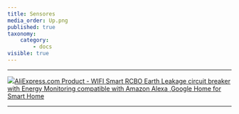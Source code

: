 ```yaml
---
title: Sensores
media_order: Up.png
published: true
taxonomy:
    category:
        - docs
visible: true
---
```


___

[![](//ae01.alicdn.com/kf/HTB1.cexa5frK1RjSspbq6A4pFXaf/-font-b-WIFI-b-font-font-b-Smart-b-font-font-b-RCBO-b-font.jpg_220x220.jpg)AliExpress.com Product - WIFI Smart RCBO Earth Leakage circuit breaker with Energy Monitoring compatible with Amazon Alexa ,Google Home for Smart Home](http://s.click.aliexpress.com/e/cMSxxGNw)

___